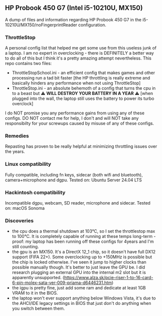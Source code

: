## HP Probook 450 G7 (Intel i5-10210U, MX150)
A dump of files and information regarding HP Probook 450 G7 in the i5-10210U/MX150/noFingerprintReader configuration.
### ThrottleStop
A personal config list that helped me get some use from this useless junk of a laptop. I am no expert in overclocking - there is DEFINITELY a better way to do all of this but I think it's a pretty amazing attempt nevertheless.
This repo contains two files:
 - ThrottleStopSchool.ini - an efficient config that makes games and other processing run a tad bit faster [the HP throttling is really extreme and basically hinders any performance when not using ThrottleStop]
 - ThrottleStop.ini - an absolute behemoth of a config that turns the cpu in to a beast but ⚠️ **WILL DESTROY YOUR BATTERY IN A YEAR** ⚠️ [when plugged into the wall, the laptop still uses the battery to power its turbo overclock]

 I do NOT promise you any performance gains from using any of these configs. DO NOT contact me for help, I don't and will NOT take any responsibilty for your screwups caused by misuse of any of these configs.

### Remedies
Repasting has proven to be really helpful at minimizing throttling issues over the years.

### Linux compatibility
Fully compatible, including fn keys, sidecar (both wifi and bluetooth), camera+microphone and dgpu.
Tested on: Ubuntu Server 24.04 LTS

### Hackintosh compatibility
Incompatible dgpu, webcam, SD reader, microphone and sidecar.
Tested on: macOS Sonoma

### Discoveries
 - the cpu does a thermal shutdown at 103°C, so I set the throttlestop max to 100°C. It is completely capable of running at these temps long-term - proof: my laptop has been running off these configs for 4years and I'm still counting.
 - the gpu is an MX150. It's a DirectX 12_1 chip, so it doesn't have full DX12 support (FIFA 22+). Some overclocking up to +150MHz is possible but the chip is locked otherwise. I've seen it jump to higher clocks than possible manually though. It's better to just leave the GPU be. I did research plugging an external GPU into the internal m2 slot but it is apparently unsupported. (https://www.alza.sk/pcie-riser-1-to-16-card-6-pin-molex-sata-ver-009-priama-d6446231.htm)
 - the igpu is pretty fine, just add some ram and dedicate at least 1GB VRAM to it in the BIOS.
 - the laptop won't ever support anything below Windows Vista, it's due to the AHCI/IDE legacy settings in BIOS that just don't do anything when you switch between them.